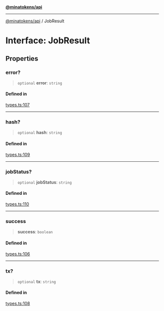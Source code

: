 [**@minatokens/api**](../README.md)

***

[@minatokens/api](../globals.md) / JobResult

# Interface: JobResult

## Properties

### error?

> `optional` **error**: `string`

#### Defined in

[types.ts:107](https://github.com/zkcloudworker/minatokens-lib/blob/main/packages/api/src/types.ts#L107)

***

### hash?

> `optional` **hash**: `string`

#### Defined in

[types.ts:109](https://github.com/zkcloudworker/minatokens-lib/blob/main/packages/api/src/types.ts#L109)

***

### jobStatus?

> `optional` **jobStatus**: `string`

#### Defined in

[types.ts:110](https://github.com/zkcloudworker/minatokens-lib/blob/main/packages/api/src/types.ts#L110)

***

### success

> **success**: `boolean`

#### Defined in

[types.ts:106](https://github.com/zkcloudworker/minatokens-lib/blob/main/packages/api/src/types.ts#L106)

***

### tx?

> `optional` **tx**: `string`

#### Defined in

[types.ts:108](https://github.com/zkcloudworker/minatokens-lib/blob/main/packages/api/src/types.ts#L108)
